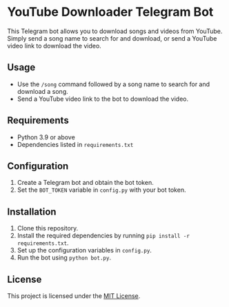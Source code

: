 # YouTube Downloader Telegram Bot

This Telegram bot allows you to download songs and videos from YouTube. Simply send a song name to search for and download, or send a YouTube video link to download the video.

## Usage
- Use the `/song` command followed by a song name to search for and download a song.
- Send a YouTube video link to the bot to download the video.

## Requirements
- Python 3.9 or above
- Dependencies listed in `requirements.txt`

## Configuration
1. Create a Telegram bot and obtain the bot token.
2. Set the `BOT_TOKEN` variable in `config.py` with your bot token.

## Installation
1. Clone this repository.
2. Install the required dependencies by running `pip install -r requirements.txt`.
3. Set up the configuration variables in `config.py`.
4. Run the bot using `python bot.py`.

## License
This project is licensed under the [MIT License](LICENSE).
